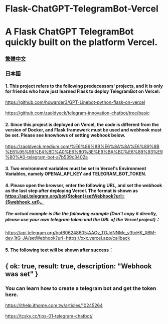 # Flask-ChatGPT-TelegramBot-Vercel
# A Flask ChatGPT TelegramBot quickly built on the platform Vercel.


### [繁體中文](https://github.com/pyfbsdk59/Flask-ChatGPT-TelegramBot-Docker/blob/main/README.md)
### [日本語](https://github.com/pyfbsdk59/Flask-ChatGPT-TelegramBot-Docker/blob/main/README_jp.md)


#### 1. This project refers to the following predecessors' projects, and it is only for friends who have just learned Flask to deploy TelegramBot on Vercel:

https://github.com/howarder3/GPT-Linebot-python-flask-on-vercel<br><br>
https://github.com/zaoldyeck/telegram-innovation-chatbot/tree/basic

#### 2. Since this project is deployed on Vercel, the code is different from the version of Docker, and Flask framework must be used and webhook must be set. Please see knowhows of  setting webhook below.

https://zaoldyeck.medium.com/%E6%89%8B%E6%8A%8A%E6%89%8B%E6%95%99%E4%BD%A0%E6%80%8E%E9%BA%BC%E6%89%93%E9%80%A0-telegram-bot-a7b539c3402a

#### 3. Two environment variables must be set in Vercel's Environment Variables, namely OPENAI_API_KEY and TELEGRAM_BOT_TOKEN.

#### 4. Please open the browser, enter the following URL, and set the webhook as the last step after deploying Vercel. The format is shown as https://api.telegram.org/bot{$token}/setWebhook?url={$webhook_url}。

##### The actual example is like the following example (Don't copy it directly, please use your own telegram token and the URL of the Vercel project)：


https://api.telegram.org/bot606248605:AAGv_TOJdNNMc_v3toHK_X6M-dev_1tG-JA/setWebhook?url=https://xxx.vercel.app/callback


#### 5. The following text will be shown after success：

{
  ok: true,
  result: true,
  description: "Webhook was set"
}
------
### You can learn how to create a telegram bot and get the token here. 
https://ithelp.ithome.com.tw/articles/10245264<br><br>
https://tcsky.cc/tips-01-telegram-chatbot/

